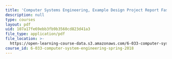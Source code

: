 ```yaml
---
title: 'Computer Systems Engineering, Example Design Project Report FastTrack'
description: null
type: courses
layout: pdf
uid: 107a17fe69ebb3fb9b3560cd823d41a3
file_type: application/pdf
file_location: >-
  https://open-learning-course-data.s3.amazonaws.com/6-033-computer-system-engineering-spring-2018/107a17fe69ebb3fb9b3560cd823d41a3_MIT6_033S18fasttrack_dpr.pdf
course_id: 6-033-computer-system-engineering-spring-2018
---
```

